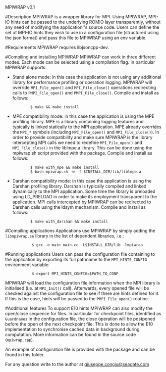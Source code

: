 MPIWRAP v0.1

#Description
MPIWRAP is a wrapper library for MPI. Using MPIWRAP, MPI-IO hints can be passed to the
underlying ROMIO layer transparently, without any need of modifying the application''s
source code. Users can define the set of MPI-IO hints they wish to use in a configuration
file (structured using the json format) and pass this file to MPIWRAP using an env
variable.


#Requirements
MPIWRAP requires libjsoncpp-dev.


#Compiling and installing MPIWRAP
MPIWRAP can work in three different modes. Each mode can be selected using a compilation
flag. In particular MPIWRAP supports:

  * Stand alone mode: in this case the application is not using any additional library
    for performance profiling or operation logging. MPIWRAP will override `MPI_File_open()`
    and `MPI_File_close()` operations redirecting calls to `PMPI_File_open()` and `PMPI_File_close()`.
    Compile and install as follows:

                $ make && make install

  * MPE compatibility mode: in this case the application is using the MPE profiling library.
    MPE is a library containing logging features and typically is linked statically to the
    MPI application. MPE already overrides the `MPI_*` symbols (including `MPI_File_open()` and
    `MPI_File_close()`). In order to provide compatibility and make sure MPIWRAP is the library
    intercepting MPI calls we need to redefine `MPI_File_open()` and `MPI_File_close()` in the
    liblmpe.a library. This can be done using the mpiwrap.sh script provided with the
    package. Compile and install as follows:

                $ make with_mpe && make install
                $ bash mpiwrap.sh -w -f $INSTALL_DIR/lib/liblmpe.a

  * Darshan compatibility mode: in this case the application is using the Darshan profiling
    library. Darshan is typically compiled and linked dynamically to the MPI application.
    Some time the library is preloaded using LD_PRELOAD in order to make its employment
    transparent to the application. MPI calls intercepted by MPIWRAP can be redirected
    to Darshan calls using the ldsym mechanism. Compile and install as follows:

                $ make with_darshan && make install


#Compiling applications
Applications use MPIWRAP by simply adding the `libmpiwrap.so` library in the list of dependent
libraries, i.e.:

                $ gcc -o main main.cc -L$INSTALL_DIR/lib -lmpiwrap


#Running applications
Users can pass the configuration file containing to the application by exporting its full
pathname to the `MPI_HINTS_CONFIG` environment variable:

                $ export MPI_HINTS_CONFIG=$PATH_TO_CONF

MPIWRAP will load the configuration file information when the MPI library is initialised
(i.e. at `MPI_Init()` call). Afterwards, every opened file will be checked against the
configuration file to see if there are hints defined for it. If this is the case, hints
will be passed to the `PMPI_File_open()` routine.


#Additional features
To support E10 hints MPIWRAP can also modify the open/close sequence for files. In particular
for checkpoint files, identified as `Guardnames` in the configuration file, the close operation
will be postponed before the open of the next checkpoint file. This is done to allow the E10
implementation to synchronise cached data in background during computation. More information
can be found in the source code (`mpiwrap.cpp`).


An example of configuration file is provided with the package and can be found in this folder.

For any question write to the author at giuseppe.congiu@seagate.com
